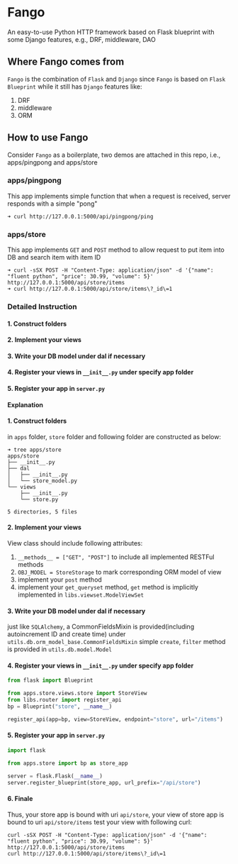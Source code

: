 # Fango
An easy-to-use Python HTTP framework based on Flask blueprint with some Django features, e.g., DRF, middleware, DAO

## Where Fango comes from
`Fango` is the combination of `Flask` and `Django` since `Fango` is based on `Flask Blueprint` while it still has `Django` features like:
1. DRF
2. middleware
3. ORM

## How to use Fango
Consider `Fango` as a boilerplate, two demos are attached in this repo, i.e., apps/pingpong and apps/store

### apps/pingpong
This app implements simple function that when a request is received, server responds with a simple "pong"
```
➜ curl http://127.0.0.1:5000/api/pingpong/ping
```

### apps/store
This app implements `GET` and `POST` method to allow request to put item into DB and search item with item ID

```
➜ curl -sSX POST -H "Content-Type: application/json" -d '{"name": "fluent python", "price": 30.99, "volume": 5}' http://127.0.0.1:5000/api/store/items
➜ curl http://127.0.0.1:5000/api/store/items\?_id\=1
```


### Detailed Instruction
#### 1. Construct folders
#### 2. Implement your views
#### 3. Write your DB model under dal if necessary
#### 4. Register your views in `__init__.py` under specify app folder
#### 5. Register your app in `server.py`

#### Explanation
#### 1. Construct folders
in `apps` folder, `store` folder and following folder are constructed as below:
```
➜ tree apps/store
apps/store
├── __init__.py
├── dal
│   ├── __init__.py
│   └── store_model.py
└── views
    ├── __init__.py
    └── store.py

5 directories, 5 files

```
#### 2. Implement your views
View class should include following attributes:
1. `__methods__ = ["GET", "POST"]` to include all implemented RESTFul methods
2. `OBJ_MODEL = StoreStorage` to mark corresponding ORM model of view
3. implement your `post` method
4. implement your `get_queryset` method, `get` method is implicitly implemented in `libs.viewset.ModelViewSet`

#### 3. Write your DB model under dal if necessary
just like `SQLAlchemy`, a CommonFieldsMixin is provided(including autoincrement ID and create time) under `utils.db.orm_model_base.CommonFieldsMixin`
simple `create`, `filter` method is provided in `utils.db.model.Model`
#### 4. Register your views in `__init__.py` under specify app folder
```python
from flask import Blueprint

from apps.store.views.store import StoreView
from libs.router import register_api
bp = Blueprint("store", __name__)

register_api(app=bp, view=StoreView, endpoint="store", url="/items")
```
#### 5. Register your app in `server.py`
```python
import flask

from apps.store import bp as store_app

server = flask.Flask(__name__)
server.register_blueprint(store_app, url_prefix="/api/store")
```

#### 6. Finale
Thus, your store app is bound with uri `api/store`, your view of store app is bound to uri `api/store/items` test your view with following curl:
```
curl -sSX POST -H "Content-Type: application/json" -d '{"name": "fluent python", "price": 30.99, "volume": 5}' http://127.0.0.1:5000/api/store/items
curl http://127.0.0.1:5000/api/store/items\?_id\=1
```
